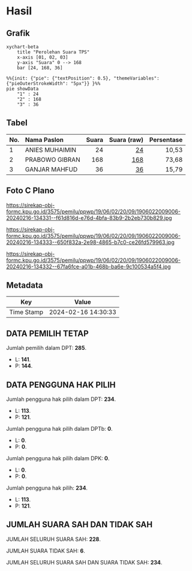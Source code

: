 # Hasil

## Grafik

```mermaid
xychart-beta
    title "Perolehan Suara TPS"
    x-axis [01, 02, 03]
    y-axis "Suara" 0 --> 168
    bar [24, 168, 36]
```

```mermaid
%%{init: {"pie": {"textPosition": 0.5}, "themeVariables": {"pieOuterStrokeWidth": "5px"}} }%%
pie showData
    "1" : 24
    "2" : 168
    "3" : 36
```

## Tabel

| No. | Nama Paslon    | Suara | Suara (raw) | Persentase |
|:--- |:-------------- | -----:| -----------:| ----------:|
| 1   | ANIES MUHAIMIN | 24    | [24][p-1]   | 10,53      |
| 2   | PRABOWO GIBRAN | 168   | [168][p-2]  | 73,68      |
| 3   | GANJAR MAHFUD  | 36    | [36][p-3]   | 15,79      |


[p-1]: https://github.com/gigit-pemilu/pemilu-2024-19-kepulauan-bangka-belitung/blob/main/pilpres/hitung-suara/sub/19-kepulauan-bangka-belitung/sub/06-belitung-timur/sub/02-gantung/sub/2009-lenggang/sub/006-tps/sub/paslon-1.txt
[p-2]: https://github.com/gigit-pemilu/pemilu-2024-19-kepulauan-bangka-belitung/blob/main/pilpres/hitung-suara/sub/19-kepulauan-bangka-belitung/sub/06-belitung-timur/sub/02-gantung/sub/2009-lenggang/sub/006-tps/sub/paslon-2.txt
[p-3]: https://github.com/gigit-pemilu/pemilu-2024-19-kepulauan-bangka-belitung/blob/main/pilpres/hitung-suara/sub/19-kepulauan-bangka-belitung/sub/06-belitung-timur/sub/02-gantung/sub/2009-lenggang/sub/006-tps/sub/paslon-3.txt

## Foto C Plano

https://sirekap-obj-formc.kpu.go.id/3575/pemilu/ppwp/19/06/02/20/09/1906022009006-20240216-134331--f61d816d-e76d-4bfa-83b9-2b2eb730b829.jpg

https://sirekap-obj-formc.kpu.go.id/3575/pemilu/ppwp/19/06/02/20/09/1906022009006-20240216-134333--650f832a-2e98-4865-b7c0-ce26fd579963.jpg

https://sirekap-obj-formc.kpu.go.id/3575/pemilu/ppwp/19/06/02/20/09/1906022009006-20240216-134332--67fa6fce-a01b-468b-ba6e-9c100534a5f4.jpg


## Metadata

| Key        | Value               |
| ---------- | ------------------- |
| Time Stamp | 2024-02-16 14:30:33 |


## DATA PEMILIH TETAP

Jumlah pemilih dalam DPT: **285**.
 * L: **141**.
 * P: **144**.

## DATA PENGGUNA HAK PILIH

Jumlah pengguna hak pilih dalam DPT: **234**.
 * L: **113**.
 * P: **121**.

Jumlah pengguna hak pilih dalam DPTb: **0**.
 * L: **0**.
 * P: **0**.

Jumlah pengguna hak pilih dalam DPK: **0**.
 * L: **0**.
 * P: **0**.

Jumlah pengguna hak pilih: **234**.
 * L: **113**.
 * P: **121**.

## JUMLAH SUARA SAH DAN TIDAK SAH

JUMLAH SELURUH SUARA SAH: **228**.

JUMLAH SUARA TIDAK SAH: **6**.

JUMLAH SELURUH SUARA SAH DAN SUARA TIDAK SAH: **234**.


